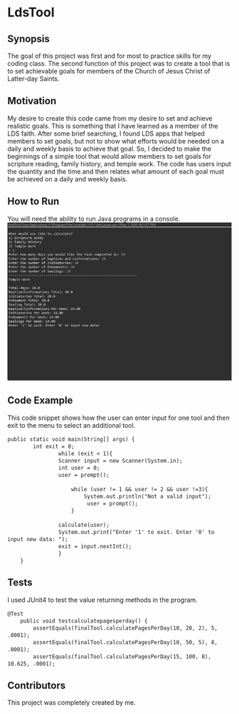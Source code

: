 # LdsTool

## Synopsis
The goal of this project was first and for most to practice skills for my coding class. The second function of this project was to create a tool that is to set achievable goals for members of the Church of Jesus Christ of Latter-day Saints.

## Motivation
My desire to create this code came from my desire to set and achieve realistic goals. This is something that I have learned as a member of the LDS faith. After some brief searching, I found LDS apps that helped members to set goals, but not to show what efforts would be needed on a daily and weekly basis to achieve that goal. So, I decided to make the beginnings of a simple tool that would allow members to set goals for scripture reading, family history, and temple work. The code has users input the quantity and the time and then relates what amount of each goal must be achieved on a daily and weekly basis.

## How to Run
You will need the ability to run Java programs in a console.
<img src="LdsTool%20pic.PNG" />

## Code Example
This code snippet shows how the user can enter input for one tool and then exit to the menu to select an additional tool.

```
public static void main(String[] args) {
		int exit = 0;
				while (exit < 1){
				Scanner input = new Scanner(System.in);
				int user = 0;
				user = prompt();
				
					while (user != 1 && user != 2 && user !=3){
						System.out.println("Not a valid input");
						 user = prompt();
					}
					
				calculate(user);
				System.out.print("Enter '1' to exit. Enter '0' to input new data: ");
				exit = input.nextInt();
				}
	}
```

## Tests
I used JUnit4 to test the value returning methods in the program.
```
@Test
	public void testcalculatepagesperday() {
		assertEquals(finalTool.calculatePagesPerDay(10, 20, 2), 5, .0001);
		assertEquals(finalTool.calculatePagesPerDay(10, 50, 5), 8, .0001);
		assertEquals(finalTool.calculatePagesPerDay(15, 100, 8), 10.625, .0001);
```

## Contributors
This project was completely created by me.
